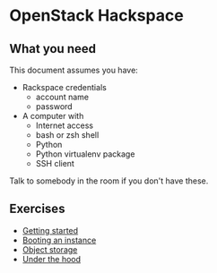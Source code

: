 # OpenStack Hackspace

## What you need

This document assumes you have:

- Rackspace credentials
	* account name
	* password
- A computer with
	* Internet access
	* bash or zsh shell
	* Python
	* Python virtualenv package
	* SSH client

Talk to somebody in the room if you don't have these.

## Exercises

 * [Getting started][1]
 * [Booting an instance][2]
 * [Object storage][3]
 * [Under the hood][4]

 [1]: getting-started.md
 [2]: boot-instance.md
 [3]: object-storage.md
 [4]: under-the-hood.md